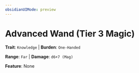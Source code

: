 ```yaml
---
obsidianUIMode: preview
---
```

# Advanced Wand (Tier 3 Magic)

**Trait**: `Knowledge` | **Burden**: `One-Handed`

**Range**: `Far` | **Damage**: `d6+7 (Mag)`

**Feature**: None